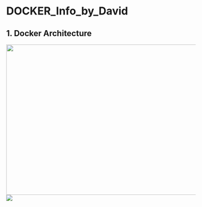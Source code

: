 # DOCKER_Info_by_David
## 1. Docker Architecture
<img  width="560" height="400" src="http://apachebooster.com/kb/wp-content/uploads/2017/09/docker-architecture.png">
<img src="https://user-images.githubusercontent.com/102660203/184244756-3a3da576-8730-4b81-aedf-bdeca4961568.png">
